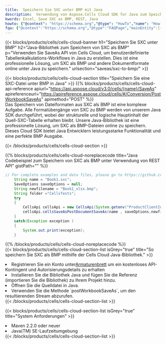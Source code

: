 ```yaml
---
title:  Speichern Sie SXC unter BMP mit Java
description:  Verwendung von Aspose.Cells Cloud SDK for Java zum Speichern der SXC-Formatdatei als BMP-Formatdatei.
kwords: Excel, Save SXC as BMP, REST, Java
howto: {"@context": "https://schema.org","@type": "HowTo","name": "How to save SXC as BMP using the Cells Cloud Java library.","description": "How to save SXC as BMP using the Cells Cloud Java library.","image": {"@type": "ImageObject"},"url": "/java/saveas/sxc-to-bmp/","step": [{ "@type": "HowToStep","name": "How to save SXC as BMP using the Cells Cloud Java library. step 1", "image": {"@type": "ImageObject",},"url": "/java/saveas/sxc-to-bmp/","text": "Register an account at <a href='https://dashboard.aspose.cloud/'>Dashboard</a> to get free API quota & authorization details",},{ "@type": "HowToStep","name": "How to save SXC as BMP using the Cells Cloud Java library. step 1", "image": {"@type": "ImageObject",},"url": "/java/saveas/sxc-to-bmp/","text": "Install Java library and add the reference (import the library) to your project.",},{ "@type": "HowToStep","name": "How to save SXC as BMP using the Cells Cloud Java library. step 1", "image": {"@type": "ImageObject",},"url": "/java/saveas/sxc-to-bmp/","text": "Open the source file in Java.",},{ "@type": "HowToStep","name": "How to save SXC as BMP using the Cells Cloud Java library. step 1", "image": {"@type": "ImageObject",},"url": "/java/saveas/sxc-to-bmp/","text": "Use the `postWorkbookSaveAs` method to retrieve the resulting stream.",}, ],"supply": {"@type": "HowToSupply","name": "document"},"tool": [{"@type": "HowToTool","name": "IntelliJ IDEA, Visual Studio Code, Eclipse"},{"@type": "HowToTool","name": "Aspose Cells"}],"totalTime": "PT6M"}
fqa: {"@context":"https://schema.org","@type":"FAQPage","mainEntity":[{"@type":"Question","name":"Why save file as other formats file in C# using REST API?","acceptedAnswer":{"@type":"Answer","text":"Documents are encoded in many ways, and some files may be incompatible with the software you use. To open and read such files, just save them as appropriate file formats.<br/><ol><li>Install .NET SDK and add the reference (import the library) to your project.</li><li>Open the source file in C# using REST API.</li><li>Call the PostWorkbookSaveAsRequest() method, passing an output filename with required extension.</li><li>Get the result of save as a separate file.</li></ol>"}},{"@type":"Question","name":"What file formats can I save as with your C# library?","acceptedAnswer":{"@type":"Answer","text":"We support a variety of file formats for conversion using .NET library, including XLSX, Excel, xls , PDF, CSV, HTML, Markdown, XML, PNG, JPG, TIFF, Json, TXT and many more."}},{"@type":"Question","name":"What is the maximum allowed file size for conversion using this .NET library?","acceptedAnswer":{"@type":"Answer","text":"There are no file size limits for format conversions using .NET library."}}]}
---
```

{{< blocks/products/cells/cells-cloud-banner h1="Speichern Sie SXC unter BMP" h2="Java-Bibliothek zum Speichern von SXC als BMP" p="Verwenden Sie SaveAs API von Cells Cloud, um benutzerdefinierte Tabellenkalkulations-Workflows in Java zu erstellen. Dies ist eine professionelle Lösung, um SXC als BMP und andere Dokumentformate online unter Java zu speichern." urlsection="saveas/sxc-to-bmp/" >}}

{{< blocks/products/cells/cells-cloud-section title="Speichern Sie eine SXC-Datei unter BMP in Java" >}}
{{% blocks/products/cells/cells-cloud-api-reference apiurl="https://api.aspose.cloud/v3.0/cells/{name}/SaveAs" apireferenceurl="https://apireference.aspose.cloud/cells/#/Conversion/PostWorkbookSaveAs" apimethod="POST" %}}
<br/>
Das Speichern von Dateiformaten aus SXC als BMP ist eine komplexe Aufgabe. Alle Formatübergänge von SXC zu BMP werden von unserem Java SDK durchgeführt, wobei der strukturelle und logische Hauptinhalt der Quell-SXC-Tabelle erhalten bleibt. Unsere Java-Bibliothek ist eine professionelle Lösung, um SXC als BMP-Dateien online zu speichern. Dieses Cloud SDK bietet Java Entwicklern leistungsstarke Funktionalität und eine perfekte BMP Ausgabe.

{{< /blocks/products/cells/cells-cloud-section >}}

{{% blocks/products/cells/cells-cloud-noreplacecode title="Java Codebeispiel zum Speichern von SXC als BMP unter Verwendung von REST API" gistPath="" %}}
  
```java
// For complete examples and data files, please go to https://github.com/aspose-cells-cloud/aspose-cells-cloud-java/
    String name = "Book1.sxc";
    SaveOptions saveOptions = null;
    String newfilename = "Book1_xlsx.bmp";
    String folder ="CellsTests";
    try 
    {
        CellsApi cellsApi = new CellsApi(System.getenv("ProductClientId"), System.getenv("ProductClientSecret"));
        cellsApi.cellsSaveAsPostDocumentSaveAs(name , saveOptions,newfilename,false,false,folder,null,null,null,true);                       
    }
    catch(Exception exception )
    {
        System.out.print(exception);
    }
```
  
{{% /blocks/products/cells/cells-cloud-noreplacecode %}}
<br/>
{{< blocks/products/cells/cells-cloud-section-list isGrey="true" title="So speichern Sie SXC als BMP mithilfe der Cells Cloud Java-Bibliothek." >}}
<li> Registrieren Sie ein Konto unter<a href="https://dashboard.aspose.cloud/">Armaturenbrett</a> um ein kostenloses API-Kontingent und Autorisierungsdetails zu erhalten</li>
<li>Installieren Sie die Bibliothek Java und fügen Sie die Referenz (importieren Sie die Bibliothek) zu Ihrem Projekt hinzu.</li>
<li>Öffnen Sie die Quelldatei in Java.</li>
<li>Verwenden Sie die Methode `postWorkbookSaveAs`, um den resultierenden Stream abzurufen.</li>
{{< /blocks/products/cells/cells-cloud-section-list >}}

{{< blocks/products/cells/cells-cloud-section-list isGrey="true" title="System Anforderungen" >}}
<li>Maven 2.2.0 oder neuer</li>
<li>Java(TM) SE-Laufzeitumgebung</li>
{{< /blocks/products/cells/cells-cloud-section-list >}}
